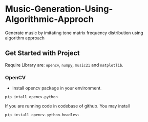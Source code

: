 # Music-Generation-Using-Algorithmic-Approch
Generate music by imitating tone matrix frequency distribution using algorithm approach

## Get Started with Project
Require Library are: `opencv`, `numpy`, `music21` and `matplotlib`.
### OpenCV
- Install opencv package in your environment.
```
pip intall opencv-python
```
If you are running code in codebase of github. You may install 
```
pip install opencv-python-headless
```
